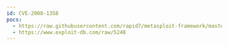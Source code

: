 ```yaml
---
id: CVE-2008-1358
pocs:
  - https://raw.githubusercontent.com/rapid7/metasploit-framework/master/modules/exploits/windows/imap/mdaemon_fetch.rb
  - https://www.exploit-db.com/raw/5248
---
```

